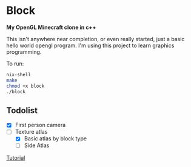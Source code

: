 # Block

**My OpenGL Minecraft clone in c++**

This isn't anywhere near completion, or even really started, just a basic hello world opengl program. I'm using this project to learn graphics programming.

To run:

```bash
nix-shell
make
chmod +x block
./block
```

## Todolist

- [x] First person camera
- [ ] Texture atlas
  - [x] Basic atlas by block type
  - [ ] Side Atlas

[Tutorial](https://en.wikibooks.org/wiki/OpenGL_Programming)